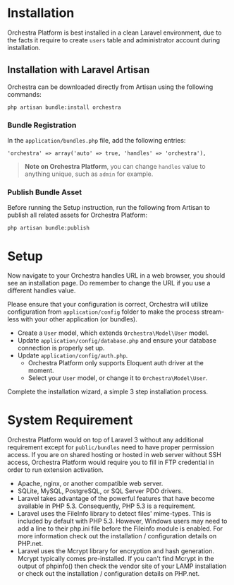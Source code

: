 # Installation

Orchestra Platform is best installed in a clean Laravel environment, due to the facts it require to create `users` table and administrator account during installation.

<a name="download"></a>
## Installation with Laravel Artisan

Orchestra can be downloaded directly from Artisan using the following commands:

	php artisan bundle:install orchestra

### Bundle Registration

In the `application/bundles.php` file, add the following entries:

	'orchestra' => array('auto' => true, 'handles' => 'orchestra'),

> **Note on Orchestra Platform**, you can change `handles` value to anything unique, such as `admin` for example.

### Publish Bundle Asset

Before running the Setup instruction, run the following from Artisan to publish all related assets for Orchestra Platform:

	php artisan bundle:publish

<a name="setup"></a>
# Setup

Now navigate to your Orchestra handles URL in a web browser, you should see an installation page. Do remember to change the URL if you use a different handles value.

Please ensure that your configuration is correct, Orchestra will utilize configuration from `application/config` folder to make the process stream-less with your other application (or bundles).

- Create a `User` model, which extends `Orchestra\Model\User` model.
- Update `application/config/database.php` and ensure your database connection is properly set up.
- Update `application/config/auth.php`.
	- Orchestra Platform only supports Eloquent auth driver at the moment.
	- Select your `User` model, or change it to `Orchestra\Model\User`.

Complete the installation wizard, a simple 3 step installation process.

<a name="requirement"></a>
# System Requirement

Orchestra Platform would on top of Laravel 3 without any additional requirement except for `public/bundles` need to have proper permission access. If you are on shared hosting or hosted in web server without SSH access, Orchestra Platform would require you to fill in FTP credential in order to run extension activation.

* Apache, nginx, or another compatible web server.
* SQLite, MySQL, PostgreSQL, or SQL Server PDO drivers.
* Laravel takes advantage of the powerful features that have become available in PHP 5.3. Consequently, PHP 5.3 is a requirement.
* Laravel uses the FileInfo library to detect files' mime-types. This is included by default with PHP 5.3. However, Windows users may need to add a line to their php.ini file before the Fileinfo module is enabled. For more information check out the installation / configuration details on PHP.net.
* Laravel uses the Mcrypt library for encryption and hash generation. Mcrypt typically comes pre-installed. If you can't find Mcrypt in the output of phpinfo() then check the vendor site of your LAMP installation or check out the installation / configuration details on PHP.net.

